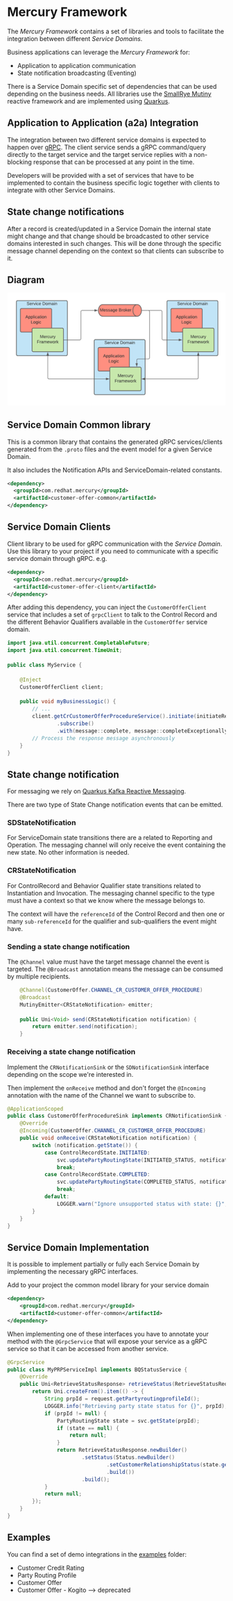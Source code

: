 # Mercury Framework

The _Mercury Framework_ contains a set of libraries and tools to facilitate the integration between
different _Service Domains_.

Business applications can leverage the _Mercury Framework_ for:

* Application to application communication
* State notification broadcasting (Eventing)

There is a Service Domain specific set of dependencies that can be used depending on the business
needs.
All libraries use the [SmallRye Mutiny](https://smallrye.io/smallrye-mutiny/index.html) 
reactive framework and are implemented using [Quarkus](https://quarkus.io/).

## Application to Application (a2a) Integration

The integration between two different service domains is expected to happen over [gRPC](https://grpc.io/). 
The client service sends a gRPC command/query directly to the target service
and the target service replies with a non-blocking response that can be processed at any point in the time.

Developers will be provided with a set of services that have to be implemented to contain the
business specific logic together with clients to integrate with other Service Domains. 

## State change notifications

After a record is created/updated in a Service Domain the internal state might change and that change
should be broadcasted to other service domains interested in such changes.
This will be done through the specific message channel depending on the context so that clients can subscribe to it.

## Diagram

![mercury framework](../docs/images/mercury%20framework.png)

## Service Domain Common library

This is a common library that contains the generated gRPC services/clients generated from the `.proto` files
and the event model for a given Service Domain.

It also includes the Notification APIs and ServiceDomain-related constants.

```xml
<dependency>
  <groupId>com.redhat.mercury</groupId>
  <artifactId>customer-offer-common</artifactId>
</dependency>
```

## Service Domain Clients

Client library to be used for gRPC communication with the _Service Domain_. Use this library to your
project if you need to communicate with a specific service domain through gRPC. e.g.

```xml
<dependency>
  <groupId>com.redhat.mercury</groupId>
  <artifactId>customer-offer-client</artifactId>
</dependency>
```

After adding this dependency, you can inject the `CustomerOfferClient` service that includes a set of
`grpcClient` to talk to the Control Record and the different Behavior Qualifiers available in the
`CustomerOffer` service domain.

```java
import java.util.concurrent.CompletableFuture;
import java.util.concurrent.TimeUnit;

public class MyService {

    @Inject
    CustomerOfferClient client;

    public void myBusinessLogic() {
        // ...
        client.getCrCustomerOfferProcedureService().initiate(initiateRequest)
                .subscribe()
                .with(message::complete, message::completeExceptionally);
        // Process the response message asynchronously
    }
}

```
## State change notification

For messaging we rely on [Quarkus Kafka Reactive Messaging](https://quarkus.io/guides/kafka-reactive-getting-started).

There are two type of State Change notification events that can be emitted.

### SDStateNotification

For ServiceDomain state transitions there are a related to Reporting and Operation.
The messaging channel will only receive the event containing the new state. No other information is needed.

### CRStateNotification

For ControlRecord and Behavior Qualifier state transitions related to Instantiation and Invocation.
The messaging channel specific to the type must have a context so that we know where the message belongs to.

The context will have the `referenceId` of the Control Record and then one or many `sub-referenceId` for the
qualifier and sub-qualifiers the event might have.

### Sending a state change notification

The `@Channel` value must have the target message channel the event is targeted.
The `@Broadcast` annotation means the message can be consumed by multiple recipients.

```java
    @Channel(CustomerOffer.CHANNEL_CR_CUSTOMER_OFFER_PROCEDURE)
    @Broadcast
    MutinyEmitter<CRStateNotification> emitter;

    public Uni<Void> send(CRStateNotification notification) {
        return emitter.send(notification);
    }
```

### Receiving a state change notification

Implement the `CRNotificationSink` or the `SDNotificationSink` interface depending on the scope we're interested in.

Then implement the `onReceive` method and don't forget the `@Incoming` annotation with the name of the Channel
we want to subscribe to.

```java
@ApplicationScoped
public class CustomerOfferProcedureSink implements CRNotificationSink {
    @Override
    @Incoming(CustomerOffer.CHANNEL_CR_CUSTOMER_OFFER_PROCEDURE)
    public void onReceive(CRStateNotification notification) {
        switch (notification.getState()) {
            case ControlRecordState.INITIATED:
                svc.updatePartyRoutingState(INITIATED_STATUS, notification.getReferenceId());
                break;
            case ControlRecordState.COMPLETED:
                svc.updatePartyRoutingState(COMPLETED_STATUS, notification.getReferenceId());
                break;
            default:
                LOGGER.warn("Ignore unsupported status with state: {}", notification.getState());
        }
    }
}
```

## Service Domain Implementation

It is possible to implement partially or fully each Service Domain by implementing the necessary gRPC interfaces.

Add to your project the common model library for your service domain

```xml
<dependency>
    <groupId>com.redhat.mercury</groupId>
    <artifactId>customer-offer-common</artifactId>
</dependency>
```

When implementing one of these interfaces you have to annotate your method with the `@GrpcService` that will
expose your service as a gRPC service so that it can be accessed from another service.

```java
@GrpcService
public class MyPRPServiceImpl implements BQStatusService {
    @Override
    public Uni<RetrieveStatusResponse> retrieveStatus(RetrieveStatusRequest request) {
        return Uni.createFrom().item(() -> {
            String prpId = request.getPartyroutingprofileId();
            LOGGER.info("Retrieving party state status for {}", prpId);
            if (prpId != null) {
                PartyRoutingState state = svc.getState(prpId);
                if (state == null) {
                    return null;
                }
                return RetrieveStatusResponse.newBuilder()
                        .setStatus(Status.newBuilder()
                                .setCustomerRelationshipStatus(state.getStatus())
                                .build())
                        .build();
            }
            return null;
        });
    }
}
```

## Examples

You can find a set of demo integrations in the [examples](./examples) folder:

* Customer Credit Rating
* Party Routing Profile
* Customer Offer
* Customer Offer - Kogito --> deprecated
